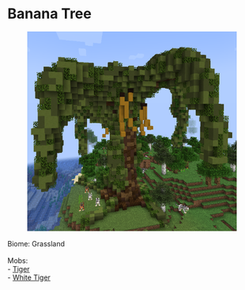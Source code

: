 # Banana Tree



<figure><img src="../../../../.gitbook/assets/image (5) (1) (1).png" alt=""><figcaption></figcaption></figure>

Biome: Grassland\
\
Mobs:\
\- [Tiger](../../mobs/minions/tiger.md)\
\- [White Tiger](../../mobs/minions/white-tiger.md)
